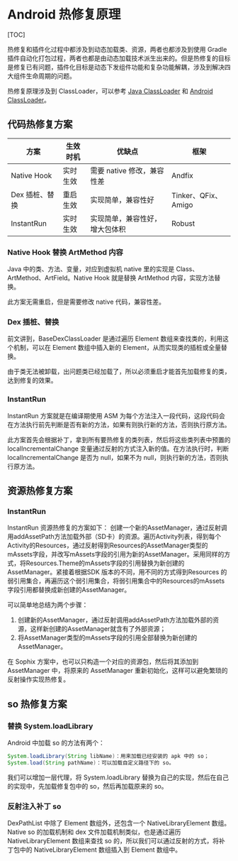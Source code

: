 # Android 热修复原理

[TOC]

热修复和插件化过程中都涉及到动态加载类、资源，两者也都涉及到使用 Gradle 插件自动化打包过程，两者也都是由动态加载技术派生出来的。但是热修复的目标是修复已有问题，插件化目标是动态下发组件功能和复杂功能解耦，涉及到解决四大组件生命周期的问题。

热修复原理涉及到 ClassLoader，可以参考 [Java ClassLoader](../编程语言/Java/Java%20ClassLoader.md) 和 [Android ClassLoader](./Android%20ClassLoader.md)。

## 代码热修复方案

| 方案           | 生效时机 | 优缺点                         | 框架                |
| -------------- | -------- | ------------------------------ | ------------------- |
| Native Hook    | 实时生效 | 需要 native 修改，兼容性差     | Andfix              |
| Dex 插桩、替换 | 重启生效 | 实现简单，兼容性好             | Tinker、QFix、Amigo |
| InstantRun     | 实时生效 | 实现简单，兼容性好，增大包体积 | Robust              |

### Native Hook 替换 ArtMethod 内容

Java 中的类、方法、变量，对应到虚拟机 native 里的实现是 Class、ArtMethod、ArtField。Native Hook 就是替换 ArtMethod 内容，实现方法替换。

此方案无需重启，但是需要修改 native 代码，兼容性差。

### Dex 插桩、替换

前文讲到，BaseDexClassLoader 是通过遍历 Element 数组来查找类的，利用这个机制，可以在 Element 数组中插入新的 Element，从而实现类的插桩或全量替换。

由于类无法被卸载，出问题类已经加载了，所以必须重启才能首先加载修复的类，达到修复的效果。

### InstantRun

InstantRun 方案就是在编译期使用 ASM 为每个方法注入一段代码，这段代码会在方法执行前先判断是否有新的方法，如果有则执行新的方法，否则执行原方法。

此方案首先会根据补丁，拿到所有要热修复的类列表，然后将这些类列表中预置的 localIncrementalChange 变量通过反射的方式注入新的值。在方法执行时，判断 localIncrementalChange 是否为 null，如果不为 null，则执行新的方法，否则执行原方法。

## 资源热修复方案

### InstantRun

InstantRun 资源热修复的方案如下：
创建一个新的AssetManager，通过反射调用addAssetPath方法加载外部（SD卡）的资源。遍历Activity列表，得到每个Activity的Resources，通过反射得到Resources的AssetManager类型的mAssets字段，并改写mAssets字段的引用为新的AssetManager。采用同样的方式，将Resources.Theme的mAssets字段的引用替换为新创建的AssetManager。紧接着根据SDK 版本的不同，用不同的方式得到Resources 的弱引用集合，再遍历这个弱引用集合，将弱引用集合中的Resources的mAssets字段引用都替换成新创建的AssetManager。

可以简单地总结为两个步骤：
1. 创建新的AssetManager，通过反射调用addAssetPath方法加载外部的资源，这样新创建的AssetManager就含有了外部资源；
2. 将AssetManager类型的mAssets字段的引用全部替换为新创建的AssetManager。

在 Sophix 方案中，也可以只构造一个对应的资源包，然后将其添加到 AssetManager 中，将原来的 AssetManager 重新初始化，这样可以避免繁琐的反射操作实现热修复。

## so 热修复方案

### 替换 System.loadLibrary

Android 中加载 so 的方法有两个：
```java
System.loadLibrary(String libName)：用来加载已经安装的 apk 中的 so；
System.load(String pathName)：可以加载自定义路径下的 so。
```

我们可以增加一层代理，将 System.loadLibrary 替换为自己的实现，然后在自己的实现中，先加载修复包中的 so，然后再加载原来的 so。

### 反射注入补丁 so

DexPathList 中除了 Element 数组外，还包含一个 NativeLibraryElement 数组。Native so 的加载机制和 dex 文件加载机制类似，也是通过遍历 NativeLibraryElement 数组来查找 so 的，所以我们可以通过反射的方式，将补丁包中的 NativeLibraryElement 数组插入到 Element 数组中。